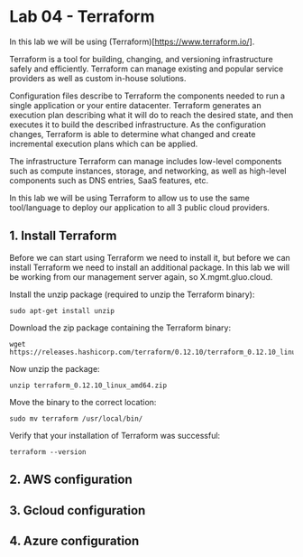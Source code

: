 # Lab 04 - Terraform #

In this lab we will be using (Terraform)[https://www.terraform.io/].

Terraform is a tool for building, changing, and versioning infrastructure safely and efficiently. Terraform can manage existing and popular service providers as well as custom in-house solutions.

Configuration files describe to Terraform the components needed to run a single application or your entire datacenter. Terraform generates an execution plan describing what it will do to reach the desired state, and then executes it to build the described infrastructure. As the configuration changes, Terraform is able to determine what changed and create incremental execution plans which can be applied.

The infrastructure Terraform can manage includes low-level components such as compute instances, storage, and networking, as well as high-level components such as DNS entries, SaaS features, etc.

In this lab we will be using Terraform to allow us to use the same tool/language to deploy our application to all 3 public cloud providers.

## 1. Install Terraform ##

Before we can start using Terraform we need to install it, but before we can install Terraform we need to install an additional package.  In this lab we will be working from our management server again, so X.mgmt.gluo.cloud.

Install the unzip package (required to unzip the Terraform binary):

```
sudo apt-get install unzip
```

Download the zip package containing the Terraform binary:

```
wget https://releases.hashicorp.com/terraform/0.12.10/terraform_0.12.10_linux_amd64.zip
```

Now unzip the package:

```
unzip terraform_0.12.10_linux_amd64.zip
```

Move the binary to the correct location:

```
sudo mv terraform /usr/local/bin/
```

Verify that your installation of Terraform was successful:

```
terraform --version
```

## 2. AWS configuration ##

## 3. Gcloud configuration ##

## 4. Azure configuration ##
